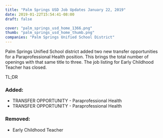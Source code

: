 ```yaml
---
title: "Palm Springs USD Job Updates January 22, 2019"
date: 2019-01-22T15:54:41-08:00
draft: false

cover: "palm_springs_usd_home_1366.png"
thumb: "palm_springs_usd_home_thumb.png"
companies: "Palm Springs Unified School District"
---
```


Palm Springs Unified School district added two new transfer opportunities for a Paraprofessional Health position.  This brings the total number of openings with that same title to three.  The job listing for Early Childhood Teacher has closed.

TL;DR

### Added:

+ TRANSFER OPPORTUNITY - Paraprofessional Health
+ TRANSFER OPPORTUNITY - Paraprofessional Health


### Removed:

- Early Childhood Teacher